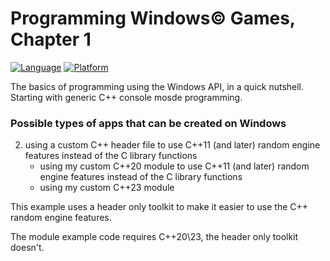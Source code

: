 # Programming Windows© Games, Chapter 1
[![Language](https://img.shields.io/badge/Language%20-C++-blue.svg)](https://github.com/GeorgePimpleton/Win32-games/)
[![Platform](https://img.shields.io/badge/Platform%20-Win32-blue.svg)](https://github.com/GeorgePimpleton/Win32-games/)

The basics of programming using the Windows API, in a quick nutshell.  Starting with generic C++ console mosde programming.

### Possible types of apps that can be created on Windows

2. using a custom C++ header file to use C++11 (and later) random engine features instead of the C library functions
    + using my custom C\+\+20 module to use C++11 (and later) random engine features instead of the C library functions
    + using my custom C\+\+23 module

This example uses a header only toolkit to make it easier to use the C++ random engine features.

The module example code requires C++20\23, the header only toolkit doesn't.
